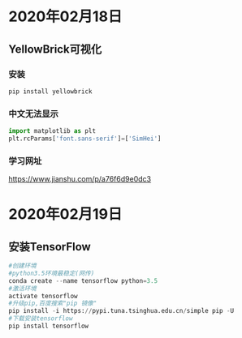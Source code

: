 # 2020年02月18日

## YellowBrick可视化

### 安装

```python
pip install yellowbrick
```

### 中文无法显示

```python
import matplotlib as plt
plt.rcParams['font.sans-serif']=['SimHei']
```

### 学习网址

 https://www.jianshu.com/p/a76f6d9e0dc3 





# 2020年02月19日

## 安装TensorFlow

```python
#创建环境
#python3.5环境最稳定(网传)
conda create --name tensorflow python=3.5
#激活环境
activate tensorflow
#升级pip,百度搜索"pip 镜像"
pip install -i https://pypi.tuna.tsinghua.edu.cn/simple pip -U
#下载安装tensorflow
pip install tensorflow
```

